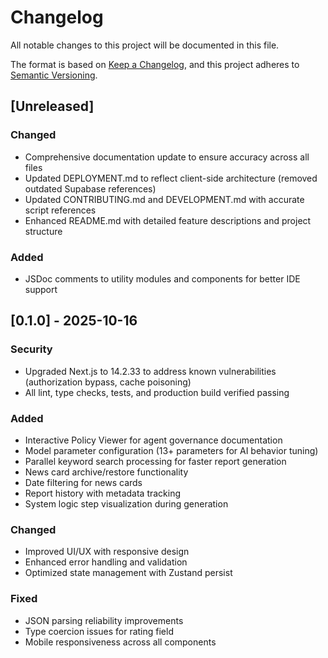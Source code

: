 # Changelog

All notable changes to this project will be documented in this file.

The format is based on [Keep a Changelog](https://keepachangelog.com/en/1.0.0/),
and this project adheres to [Semantic Versioning](https://semver.org/spec/v2.0.0.html).

## [Unreleased]

### Changed

- Comprehensive documentation update to ensure accuracy across all files
- Updated DEPLOYMENT.md to reflect client-side architecture (removed outdated Supabase references)
- Updated CONTRIBUTING.md and DEVELOPMENT.md with accurate script references
- Enhanced README.md with detailed feature descriptions and project structure

### Added

- JSDoc comments to utility modules and components for better IDE support

## [0.1.0] - 2025-10-16

### Security

- Upgraded Next.js to 14.2.33 to address known vulnerabilities (authorization bypass, cache poisoning)
- All lint, type checks, tests, and production build verified passing

### Added

- Interactive Policy Viewer for agent governance documentation
- Model parameter configuration (13+ parameters for AI behavior tuning)
- Parallel keyword search processing for faster report generation
- News card archive/restore functionality
- Date filtering for news cards
- Report history with metadata tracking
- System logic step visualization during generation

### Changed

- Improved UI/UX with responsive design
- Enhanced error handling and validation
- Optimized state management with Zustand persist

### Fixed

- JSON parsing reliability improvements
- Type coercion issues for rating field
- Mobile responsiveness across all components
